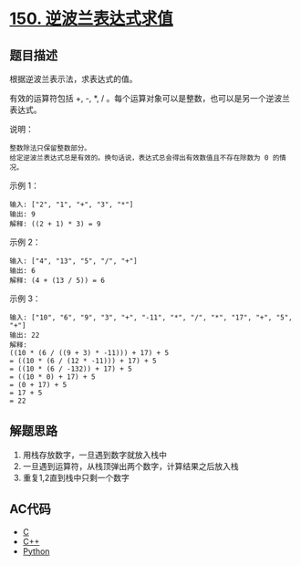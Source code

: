 # [150. 逆波兰表达式求值](https://leetcode-cn.com/problems/evaluate-reverse-polish-notation)

## 题目描述

根据逆波兰表示法，求表达式的值。

有效的运算符包括 +, -, *, / 。每个运算对象可以是整数，也可以是另一个逆波兰表达式。

说明：

    整数除法只保留整数部分。
    给定逆波兰表达式总是有效的。换句话说，表达式总会得出有效数值且不存在除数为 0 的情况。

示例 1：

    输入: ["2", "1", "+", "3", "*"]
    输出: 9
    解释: ((2 + 1) * 3) = 9

示例 2：

    输入: ["4", "13", "5", "/", "+"]
    输出: 6
    解释: (4 + (13 / 5)) = 6

示例 3：

    输入: ["10", "6", "9", "3", "+", "-11", "*", "/", "*", "17", "+", "5", "+"]
    输出: 22
    解释: 
    ((10 * (6 / ((9 + 3) * -11))) + 17) + 5
    = ((10 * (6 / (12 * -11))) + 17) + 5
    = ((10 * (6 / -132)) + 17) + 5
    = ((10 * 0) + 17) + 5
    = (0 + 17) + 5
    = 17 + 5
    = 22

## 解题思路

1. 用栈存放数字，一旦遇到数字就放入栈中
2. 一旦遇到运算符，从栈顶弹出两个数字，计算结果之后放入栈
3. 重复1,2直到栈中只剩一个数字

## AC代码

- [C](150.c)
- [C++](150.cpp)
- [Python](150.py)
